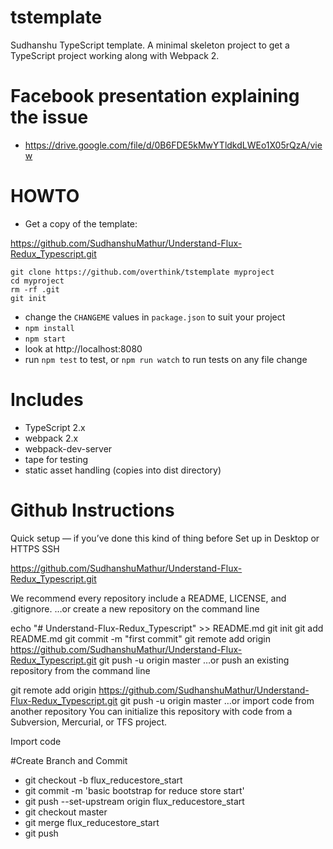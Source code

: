 # tstemplate

Sudhanshu TypeScript template. A minimal skeleton project to get a TypeScript
project working along with Webpack 2. 

# Facebook presentation explaining the issue
- https://drive.google.com/file/d/0B6FDE5kMwYTldkdLWEo1X05rQzA/view


# HOWTO

- Get a copy of the template:

https://github.com/SudhanshuMathur/Understand-Flux-Redux_Typescript.git

```text
git clone https://github.com/overthink/tstemplate myproject
cd myproject
rm -rf .git
git init
```

- change the `CHANGEME` values in `package.json` to suit your project
- `npm install`
- `npm start`
- look at http://localhost:8080
- run `npm test` to test, or `npm run watch` to run tests on any file change

# Includes

- TypeScript 2.x
- webpack 2.x
- webpack-dev-server
- tape for testing
- static asset handling (copies into dist directory)

# Github Instructions

Quick setup — if you’ve done this kind of thing before
 Set up in Desktop	or	
 HTTPS
 SSH

https://github.com/SudhanshuMathur/Understand-Flux-Redux_Typescript.git

We recommend every repository include a README, LICENSE, and .gitignore.
…or create a new repository on the command line

echo "# Understand-Flux-Redux_Typescript" >> README.md
git init
git add README.md
git commit -m "first commit"
git remote add origin https://github.com/SudhanshuMathur/Understand-Flux-Redux_Typescript.git
git push -u origin master
…or push an existing repository from the command line

git remote add origin https://github.com/SudhanshuMathur/Understand-Flux-Redux_Typescript.git
git push -u origin master
…or import code from another repository
You can initialize this repository with code from a Subversion, Mercurial, or TFS project.

Import code

#Create Branch and Commit
- git checkout -b flux_reducestore_start
- git commit -m 'basic bootstrap for reduce store start'
- git push --set-upstream origin flux_reducestore_start
- git checkout master
- git merge flux_reducestore_start
- git push

